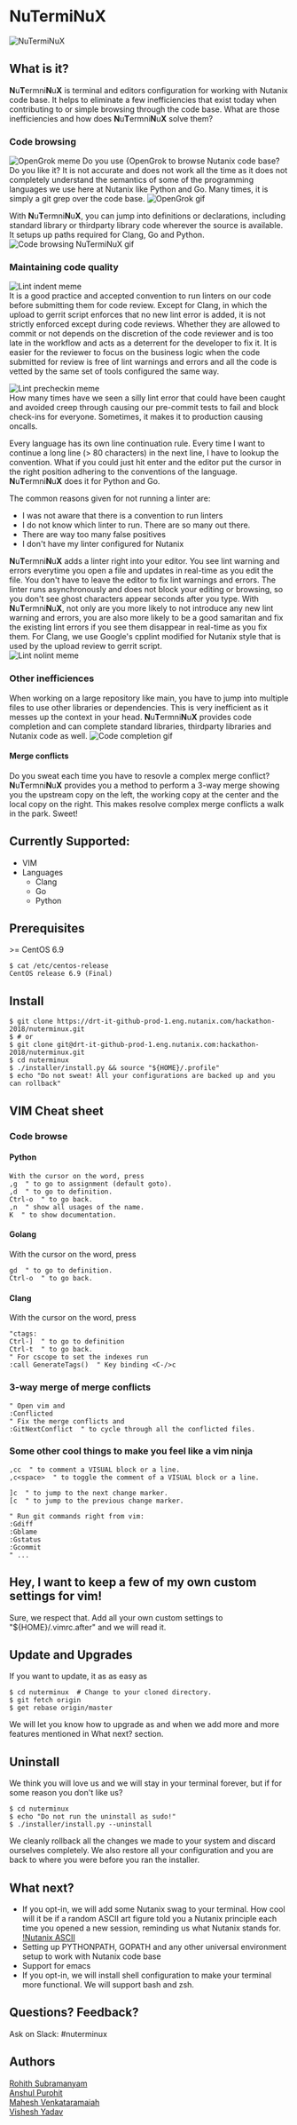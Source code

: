 # NuTermiNuX
![NuTermiNuX](images/NuTermiNuX.png)
## What is it?
**N**u**T**ermni**N**u**X** is terminal and editors configuration for working with Nutanix code base. It helps to eliminate a few inefficiencies that exist today when contributing to or simple browsing through the code base. What are those inefficiencies and how does **N**u**T**ermni**N**u**X** solve them?
### Code browsing
![OpenGrok meme](images/Code_browsing_OpenGrok_meme.jpg)
Do you use {OpenGrok to browse Nutanix code base? Do you like it? It is not accurate and does not work all the time as it does not completely understand the semantics of some of the programming languages we use here at Nutanix like Python and Go. Many times, it is simply a git grep over the code base.
![OpenGrok gif](images/Code_browsing_OpenGrok_640px.gif)

With **N**u**T**ermni**N**u**X**, you can jump into definitions or declarations, including standard library or thirdparty library code wherever the source is available. It setups up paths required for Clang, Go and Python.<br/>
![Code browsing NuTermiNuX gif](images/Code_browsing_NuTermiNuX_640px.gif)
### Maintaining code quality
![Lint indent meme](images/Lint_indent_meme.jpg)<br/>
It is a good practice and accepted convention to run linters on our code before submitting them for code review. Except for Clang, in which the upload to gerrit script enforces that no new lint error is added, it is not strictly enforced except during code reviews. Whether they are allowed to commit or not depends on the discretion of the code reviewer and is too late in the workflow and acts as a deterrent for the developer to fix it. It is easier for the reviewer to focus on the business logic when the code submitted for review is free of lint warnings and errors and all the code is vetted by the same set of tools configured the same way.

![Lint precheckin meme](images/Lint_precheckin_meme.jpg)<br/>
How many times have we seen a silly lint error that could have been caught and avoided creep through causing our pre-commit tests to fail and block check-ins for everyone. Sometimes, it makes it to production causing oncalls.

Every language has its own line continuation rule. Every time I want to continue a long line (> 80 characters) in the next line, I have to lookup the convention. What if you could just hit enter and the editor put the cursor in the right position adhering to the conventions of the language. **N**u**T**ermni**N**u**X** does it for Python and Go.

The common reasons given for not running a linter are:
* I was not aware that there is a convention to run linters
* I do not know which linter to run. There are so many out there.
* There are way too many false positives
* I don't have my linter configured for Nutanix<br/>

**N**u**T**ermni**N**u**X** adds a linter right into your editor. You see lint warning and errors everytime you open a file and updates in real-time as you edit the file. You don't have to leave the editor to fix lint warnings and errors. The linter runs asynchronously and does not block your editing or browsing, so you don't see ghost characters appear seconds after you type. With **N**u**T**ermni**N**u**X**, not only are you more likely to not introduce any new lint warning and errors, you are also more likely to be a good samaritan and fix the existing lint errors if you see them disappear in real-time as you fix them.
For Clang, we use Google's cpplint modified for Nutanix style that is used by the upload review to gerrit script.<br/>
![Lint nolint meme](images/Lint_NuTermiNuX_nolint.jpg)
### Other inefficiences
When working on a large repository like main, you have to jump into multiple files to use other libraries or dependencies. This is very inefficient as it messes up the context in your head.
**N**u**T**ermni**N**u**X** provides code completion and can complete standard libraries, thirdparty libraries and Nutanix code as well.
![Code completion gif](images/Completion_640px.gif)
#### Merge conflicts
Do you sweat each time you have to resovle a complex merge conflict? **N**u**T**ermni**N**u**X** provides you a method to perform a 3-way merge showing you the upstream copy on the left, the working copy at the center and the local copy on the right. This makes resolve complex merge conflicts a walk in the park. Sweet!
## Currently Supported:
* VIM
* Languages
  * Clang
  * Go
  * Python
## Prerequisites
\>= CentOS 6.9
```shell
$ cat /etc/centos-release
CentOS release 6.9 (Final)
```
## Install
```shell
$ git clone https://drt-it-github-prod-1.eng.nutanix.com/hackathon-2018/nuterminux.git
$ # or
$ git clone git@drt-it-github-prod-1.eng.nutanix.com:hackathon-2018/nuterminux.git
$ cd nuterminux
$ ./installer/install.py && source "${HOME}/.profile"
$ echo "Do not sweat! All your configurations are backed up and you can rollback"
```
## VIM Cheat sheet
### Code browse
#### Python
```vim
With the cursor on the word, press
,g  " to go to assignment (default goto).
,d  " to go to definition.
Ctrl-o  " to go back.
,n  " show all usages of the name.
K  " to show documentation.
```
#### Golang
With the cursor on the word, press
```vim
gd  " to go to definition.
Ctrl-o  " to go back.
```
#### Clang
With the cursor on the word, press
```vim
"ctags:
Ctrl-]  " to go to definition
Ctrl-t  " to go back.
" For cscope to set the indexes run
:call GenerateTags()  " Key binding <C-/>c
```
### 3-way merge of merge conflicts
```vim
" Open vim and
:Conflicted
" Fix the merge conflicts and
:GitNextConflict  " to cycle through all the conflicted files.
```
### Some other cool things to make you feel like a vim ninja
```vim
,cc  " to comment a VISUAL block or a line.
,c<space>  " to toggle the comment of a VISUAL block or a line.

]c  " to jump to the next change marker.
[c  " to jump to the previous change marker.

" Run git commands right from vim:
:Gdiff
:Gblame
:Gstatus
:Gcommit
" ...
```
## Hey, I want to keep a few of my own custom settings for vim!
Sure, we respect that. Add all your own custom settings to "${HOME}/.vimrc.after" and we will read it.
## Update and Upgrades
If you want to update, it as as easy as
```shell
$ cd nuterminux  # Change to your cloned directory.
$ git fetch origin
$ get rebase origin/master
```
We will let you know how to upgrade as and when we add more and more features mentioned in What next? section.
## Uninstall
We think you will love us and we will stay in your terminal forever, but if for some reason you don't like us?
```shell
$ cd nuterminux
$ echo "Do not run the uninstall as sudo!"
$ ./installer/install.py --uninstall
```
We cleanly rollback all the changes we made to your system and discard ourselves completely. We also restore all your configuration and you are back to where you were before you ran the installer.
## What next?
* If you opt-in, we will add some Nutanix swag to your terminal. How cool will it be if a random ASCII art figure told you a Nutanix principle each time you opened a new session, reminding us what Nutanix stands for.
[!Nutanix ASCII](images/nutanix_ascii.jpg)
* Setting up PYTHONPATH, GOPATH and any other universal environment setup to work with Nutanix code base
* Support for emacs
* If you opt-in, we will install shell configuration to make your terminal more functional. We will support bash and zsh.
## Questions? Feedback?
Ask on Slack: #nuterminux
## Authors
[Rohith Subramanyam](mailto:rohith.subramanyam@nutanix.com)<br/>
[Anshul Purohit](mailto:anshul.purohit@nutanix.com)<br/>
[Mahesh Venkataramaiah](mailto:mahesh.venkataramaiah@nutanix.com)<br/>
[Vishesh Yadav](mailto:vishesh.yadav@nutanix.com)
